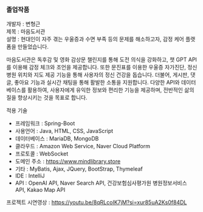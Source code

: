 ### 졸업작품

개발자 : 변형근  
제목 : 마음도서관<br/>
설명 : 현대인이 자주 겪는 우울증과 수면 부족 등의 문제를 해소하고자, 감정 케어 플랫폼을 만들었습니다.

마음도서관은 독후감 및 영화 감상문 챌린지를 통해 도전 의식을 강화하고, 챗 GPT API를 이용해 감정 체크와 조언을 제공합니다.
또한 문진표를 이용한 우울증 자가진단, 정신병원 위치와 지도 제공 기능을 통해 사용자의 정신 건강을 돕습니다.
더불어, 게시판, 댓글, 좋아요 기능과 실시간 채팅을 통해 활발한 소통을 지원합니다.
다양한 API와 데이터베이스를 활용하여, 사용자에게 유익한 정보와 편리한 기능을 제공하며, 전반적인 삶의 질을 향상시키는 것을 목표로 합니다.

적용 기술
- 프레임워크 : Spring-Boot
- 사용언어 : Java, HTML, CSS, JavaScript
- 데이터베이스 : MariaDB, MongoDB
- 클라우드 : Amazon Web Service, Naver Cloud Platform
- 프로토콜 : WebSocket
- 도메인 주소 : https://www.mindlibrary.store
- 기타 : MyBatis, Ajax, JQuery, BootStrap, Thymeleaf
- IDE : IntelliJ
- API : OpenAI API, Naver Search API, 건강보험심사평가원 병원정보서비스 API, Kakao Map API

프로젝트 시연영상 : https://youtu.be/8qRLcoIK7jM?si=xur85uA2Ks0f84DL
